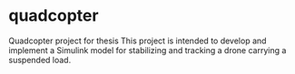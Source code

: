 # quadcopter
Quadcopter project for thesis
This project is intended to develop and implement a Simulink model for stabilizing and tracking a drone carrying a suspended load.
